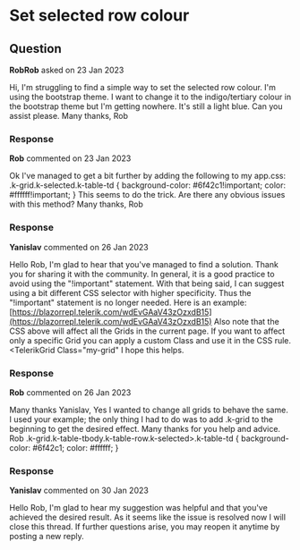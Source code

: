 # Set selected row colour

## Question

**RobRob** asked on 23 Jan 2023

Hi, I'm struggling to find a simple way to set the selected row colour. I'm using the bootstrap theme. I want to change it to the indigo/tertiary colour in the bootstrap theme but I'm getting nowhere. It's still a light blue. Can you assist please. Many thanks, Rob

### Response

**Rob** commented on 23 Jan 2023

Ok I've managed to get a bit further by adding the following to my app.css: .k-grid.k-selected.k-table-td { background-color: #6f42c1!important; color: #ffffff!important;
} This seems to do the trick. Are there any obvious issues with this method? Many thanks, Rob

### Response

**Yanislav** commented on 26 Jan 2023

Hello Rob, I'm glad to hear that you've managed to find a solution. Thank you for sharing it with the community. In general, it is a good practice to avoid using the "!important" statement. With that being said, I can suggest using a bit different CSS selector with higher specificity. <style>.k-table-tbody.k-table-row.k-selected>.k-table-td { background-color: #6f42c1; color: #ffffff;
}
</style> Thus the "!important" statement is no longer needed. Here is an example: [https://blazorrepl.telerik.com/wdEvGAaV43zOzxdB15](https://blazorrepl.telerik.com/wdEvGAaV43zOzxdB15) Аlso note that the CSS above will affect all the Grids in the current page. If you want to affect only a specific Grid you can apply a custom Class and use it in the CSS rule. <TelerikGrid Class="my-grid" I hope this helps.

### Response

**Rob** commented on 26 Jan 2023

Many thanks Yanislav, Yes I wanted to change all grids to behave the same. I used your example; the only thing I had to do was to add .k-grid to the beginning to get the desired effect. Many thanks for you help and advice. Rob .k-grid.k-table-tbody.k-table-row.k-selected>.k-table-td { background-color: #6f42c1; color: #ffffff;
}

### Response

**Yanislav** commented on 30 Jan 2023

Hello Rob, I'm glad to hear my suggestion was helpful and that you've achieved the desired result. As it seems like the issue is resolved now I will close this thread. If further questions arise, you may reopen it anytime by posting a new reply.
